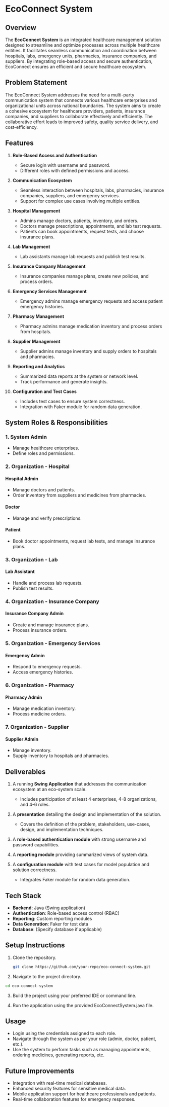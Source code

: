 # EcoConnect System

## Overview

The **EcoConnect System** is an integrated healthcare management solution designed to streamline and optimize processes across multiple healthcare entities. It facilitates seamless communication and coordination between hospitals, labs, emergency units, pharmacies, insurance companies, and suppliers. By integrating role-based access and secure authentication, EcoConnect ensures an efficient and secure healthcare ecosystem.

## Problem Statement

The EcoConnect System addresses the need for a multi-party communication system that connects various healthcare enterprises and organizational units across national boundaries. The system aims to create a cohesive ecosystem for healthcare providers, patients, insurance companies, and suppliers to collaborate effectively and efficiently. The collaborative effort leads to improved safety, quality service delivery, and cost-efficiency.

## Features

1. **Role-Based Access and Authentication**  
   - Secure login with username and password.
   - Different roles with defined permissions and access.

2. **Communication Ecosystem**  
   - Seamless interaction between hospitals, labs, pharmacies, insurance companies, suppliers, and emergency services.
   - Support for complex use cases involving multiple entities.

3. **Hospital Management**  
   - Admins manage doctors, patients, inventory, and orders.
   - Doctors manage prescriptions, appointments, and lab test requests.
   - Patients can book appointments, request tests, and choose insurance plans.

4. **Lab Management**  
   - Lab assistants manage lab requests and publish test results.

5. **Insurance Company Management**  
   - Insurance companies manage plans, create new policies, and process orders.

6. **Emergency Services Management**  
   - Emergency admins manage emergency requests and access patient emergency histories.

7. **Pharmacy Management**  
   - Pharmacy admins manage medication inventory and process orders from hospitals.

8. **Supplier Management**  
   - Supplier admins manage inventory and supply orders to hospitals and pharmacies.

9. **Reporting and Analytics**  
   - Summarized data reports at the system or network level.
   - Track performance and generate insights.

10. **Configuration and Test Cases**  
    - Includes test cases to ensure system correctness.
    - Integration with Faker module for random data generation.

## System Roles & Responsibilities

### 1. System Admin
- Manage healthcare enterprises.
- Define roles and permissions.

### 2. Organization - Hospital
#### Hospital Admin
- Manage doctors and patients.
- Order inventory from suppliers and medicines from pharmacies.

#### Doctor
- Manage and verify prescriptions.

#### Patient
- Book doctor appointments, request lab tests, and manage insurance plans.

### 3. Organization - Lab
#### Lab Assistant
- Handle and process lab requests.
- Publish test results.

### 4. Organization - Insurance Company
#### Insurance Company Admin
- Create and manage insurance plans.
- Process insurance orders.

### 5. Organization - Emergency Services
#### Emergency Admin
- Respond to emergency requests.
- Access emergency histories.

### 6. Organization - Pharmacy
#### Pharmacy Admin
- Manage medication inventory.
- Process medicine orders.

### 7. Organization - Supplier
#### Supplier Admin
- Manage inventory.
- Supply inventory to hospitals and pharmacies.

## Deliverables

1. A running **Swing Application** that addresses the communication ecosystem at an eco-system scale.
   - Includes participation of at least 4 enterprises, 4-8 organizations, and 4-6 roles.

2. A **presentation** detailing the design and implementation of the solution.
   - Covers the definition of the problem, stakeholders, use-cases, design, and implementation techniques.

3. A **role-based authentication module** with strong username and password capabilities.

4. A **reporting module** providing summarized views of system data.

5. A **configuration module** with test cases for model population and solution correctness.
   - Integrates Faker module for random data generation.

## Tech Stack

- **Backend**: Java (Swing application)
- **Authentication**: Role-based access control (RBAC)
- **Reporting**: Custom reporting modules
- **Data Generation**: Faker for test data
- **Database**: (Specify database if applicable)
  
## Setup Instructions

1. Clone the repository.
   ```bash
   git clone https://github.com/your-repo/eco-connect-system.git
   ```

2. Navigate to the project directory.
  ```bash
  cd eco-connect-system
  ```

3. Build the project using your preferred IDE or command line.

4. Run the application using the provided EcoConnectSystem.java file.

## Usage
- Login using the credentials assigned to each role.
- Navigate through the system as per your role (admin, doctor, patient, etc.).
- Use the system to perform tasks such as managing appointments, ordering medicines, generating reports, etc.

## Future Improvements
- Integration with real-time medical databases.
- Enhanced security features for sensitive medical data.
- Mobile application support for healthcare professionals and patients.
- Real-time collaboration features for emergency responses.
